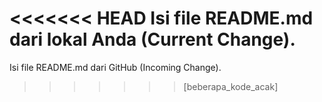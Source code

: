 <<<<<<< HEAD
Isi file README.md dari lokal Anda (Current Change).
=======
Isi file README.md dari GitHub (Incoming Change).
>>>>>>> [beberapa_kode_acak]